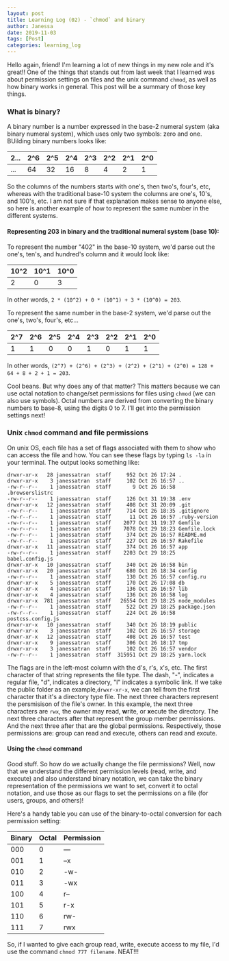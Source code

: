 ```yaml
---
layout: post
title: Learning Log (02) - `chmod` and binary
author: Janessa
date: 2019-11-03
tags: [Post]
categories: learning_log
---
```

Hello again, friend! I'm learning a lot of new things in my new role and it's great!! One of the things that stands out from last week that I learned was about permission settings on files and the unix command `chmod`, as well as how binary works in general. This post will be a summary of those key things. 

### What is binary?
A binary number is a number expressed in the base-2 numeral system (aka binary numeral system), which uses only two symbols: zero and one. BUilding binary numbers looks like: 

|2...|2^6|2^5|2^4|2^3|2^2|2^1|2^0|
|----|---|---|---|---|---|---|---|
|... |64 |32 |16 |8  |4  |2  |1  |

So the columns of the numbers starts with one's, then two's, four's, etc, whereas with the traditional base-10 system the columns are one's, 10's, and 100's, etc. I am not sure if that explanation makes sense to anyone else, so here is another example of how to represent the same number in the different systems. 

#### Representing 203 in binary and the traditional numeral system (base 10):
To represent the number "402" in the base-10 system, we'd parse out the one's, ten's, and hundred's column and it would look like: 

|10^2|10^1|10^0|
|----|----|----|
| 2  |  0 |  3 |

In other words, `2 * (10^2) + 0 * (10^1) + 3 * (10^0) = 203`. 

To represent the same number in the base-2 system, we'd parse out the one's, two's, four's, etc... 

|2^7|2^6|2^5|2^4|2^3|2^2|2^1|2^0|
|---|---|---|---|---|---|---|---|
|1  |1  |0  |0  |1  |0  |1  |1  |

In other words, `(2^7) + (2^6) + (2^3) + (2^2) + (2^1) + (2^0) = 128 + 64 + 8 + 2 + 1 = 203`.

Cool beans. But why does any of that matter? This matters because we can use octal notation to change/set permissions for files using `chmod` (we can also use symbols). Octal numbers are derived from converting the binary numbers to base-8, using the digits 0 to 7. I'll get into the permission settings next!

### Unix `chmod` command and file permissions
On unix OS, each file has a set of flags associated with them to show who can access the file and how. You can see these flags by typing `ls -la` in your terminal. The output looks something like:
```
drwxr-xr-x   28 janessatran  staff     952 Oct 26 17:24 .
drwxr-xr-x    3 janessatran  staff     102 Oct 26 16:57 ..
-rw-r--r--    1 janessatran  staff       9 Oct 26 16:58 .browserslistrc
-rw-r--r--    1 janessatran  staff     126 Oct 31 19:38 .env
drwxr-xr-x   12 janessatran  staff     408 Oct 31 20:09 .git
-rw-r--r--    1 janessatran  staff     714 Oct 26 18:35 .gitignore
-rw-r--r--    1 janessatran  staff      11 Oct 26 16:57 .ruby-version
-rw-r--r--    1 janessatran  staff    2077 Oct 31 19:37 Gemfile
-rw-r--r--    1 janessatran  staff    7078 Oct 29 18:23 Gemfile.lock
-rw-r--r--    1 janessatran  staff     374 Oct 26 16:57 README.md
-rw-r--r--    1 janessatran  staff     227 Oct 26 16:57 Rakefile
drwxr-xr-x   11 janessatran  staff     374 Oct 26 16:57 app
-rw-r--r--    1 janessatran  staff    2203 Oct 29 18:25 babel.config.js
drwxr-xr-x   10 janessatran  staff     340 Oct 26 16:58 bin
drwxr-xr-x   20 janessatran  staff     680 Oct 26 18:34 config
-rw-r--r--    1 janessatran  staff     130 Oct 26 16:57 config.ru
drwxr-xr-x    5 janessatran  staff     170 Oct 26 17:08 db
drwxr-xr-x    4 janessatran  staff     136 Oct 26 16:57 lib
drwxr-xr-x    4 janessatran  staff     136 Oct 26 16:58 log
drwxr-xr-x  781 janessatran  staff   26554 Oct 29 18:25 node_modules
-rw-r--r--    1 janessatran  staff     522 Oct 29 18:25 package.json
-rw-r--r--    1 janessatran  staff     224 Oct 26 16:58 postcss.config.js
drwxr-xr-x   10 janessatran  staff     340 Oct 26 18:19 public
drwxr-xr-x    3 janessatran  staff     102 Oct 26 16:57 storage
drwxr-xr-x   12 janessatran  staff     408 Oct 26 16:57 test
drwxr-xr-x    9 janessatran  staff     306 Oct 26 18:17 tmp
drwxr-xr-x    3 janessatran  staff     102 Oct 26 16:57 vendor
-rw-r--r--    1 janessatran  staff  315951 Oct 29 18:25 yarn.lock
```

The flags are in the left-most column with the d's, r's, x's, etc. The first character of that string represents the file type. The dash, "-", indicates a regular file, "d", indicates a directory, "l" indicates a symbolic link. If we take the public folder as an example,`drwxr-xr-x`, we can tell from the first character that it's a directory type file. The next three characters represent the persmisison of the file's owner. In this example, the next three characters are `rwx`, the owner may **r**ead, **w**rite, or **x**ecute the directory. The next three characters after that represent the group member permissions. And the next three after that are the global permissions. Respectively, those permissions are: group can read and execute, others can read and excute. 

#### Using the `chmod` command
Good stuff. So how do we actually change the file permissions? Well, now that we understand the different permission levels (read, write, and execute) and also understand binary notation, we can take the binary representation of the permissions we want to set, convert it to octal notation, and use those as our flags to set the permissions on a file (for users, groups, and others)!

Here's a handy table you can use of the binary-to-octal conversion for each permission setting:

|Binary|Octal|Permission|
|------|-----|----------|
|000	 | 0	 | —        |
|001 	 | 1   | –x       |
|010	 | 2	 | -w-      |
|011	 | 3   | -wx      |
|100	 | 4	 | r–       |
|101   | 5   | r-x      |
|110	 | 6	 | rw-      |
|111	 | 7	 | rwx      |

So, if I wanted to give each group read, write, execute access to my file, I'd use the command `chmod 777 filename`.  NEAT!!! 
